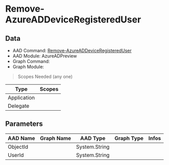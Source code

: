 # Remove-AzureADDeviceRegisteredUser

> 

## Data

+ AAD Command: [Remove-AzureADDeviceRegisteredUser](https://docs.microsoft.com/en-us/powershell/module/AzureADPreview/Remove-AzureADDeviceRegisteredUser)
+ AAD Module: AzureADPreview
+ Graph Command: []()
+ Graph Module: 

> Scopes Needed (any one)

|Type|Scopes|
|---|---|
|Application||
|Delegate||

## Parameters

|AAD Name|Graph Name|AAD Type|Graph Type|Infos|
|---|---|---|---|---|
|ObjectId||System.String|||
|UserId||System.String|||

